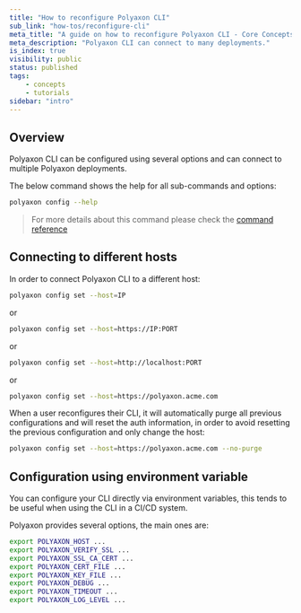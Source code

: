 ```yaml
---
title: "How to reconfigure Polyaxon CLI"
sub_link: "how-tos/reconfigure-cli"
meta_title: "A guide on how to reconfigure Polyaxon CLI - Core Concepts"
meta_description: "Polyaxon CLI can connect to many deployments."
is_index: true
visibility: public
status: published
tags:
    - concepts
    - tutorials
sidebar: "intro"
---
```


## Overview

Polyaxon CLI can be configured using several options and can connect to multiple Polyaxon deployments.

The below command shows the help for all sub-commands and options:

```bash
polyaxon config --help
```

> For more details about this command please check the [command reference](/docs/core/cli/config/)

## Connecting to different hosts

In order to connect Polyaxon CLI to a different host: 

```bash
polyaxon config set --host=IP
```

or 

```bash
polyaxon config set --host=https://IP:PORT
```

or 

```bash
polyaxon config set --host=http://localhost:PORT
```


or 

```bash
polyaxon config set --host=https://polyaxon.acme.com
```

When a user reconfigures their CLI, it will automatically purge all previous configurations and will reset the auth information, in order to avoid resetting the previous configuration and only change the host:

```bash
polyaxon config set --host=https://polyaxon.acme.com --no-purge
```

## Configuration using environment variable

You can configure your CLI directly via environment variables, this tends to be useful when using the CLI in a CI/CD system.

Polyaxon provides several options, the main ones are:

```bash
export POLYAXON_HOST ...
export POLYAXON_VERIFY_SSL ...
export POLYAXON_SSL_CA_CERT ...
export POLYAXON_CERT_FILE ...
export POLYAXON_KEY_FILE ...
export POLYAXON_DEBUG ...
export POLYAXON_TIMEOUT ...
export POLYAXON_LOG_LEVEL ...
```
